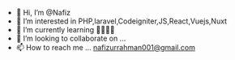 - 👋 Hi, I’m @Nafiz
- 👀 I’m interested in PHP,laravel,Codeigniter,JS,React,Vuejs,Nuxt
- 🌱 I’m currently learning 🤔🤔😉😉
- 💞️ I’m looking to collaborate on ...
- 📫 How to reach me ... nafizurrahman001@gmail.com

<!---
ClassicSignum/ClassicSignum is a ✨ special ✨ repository because its `README.md` (this file) appears on your GitHub profile.
You can click the Preview link to take a look at your changes.
--->
